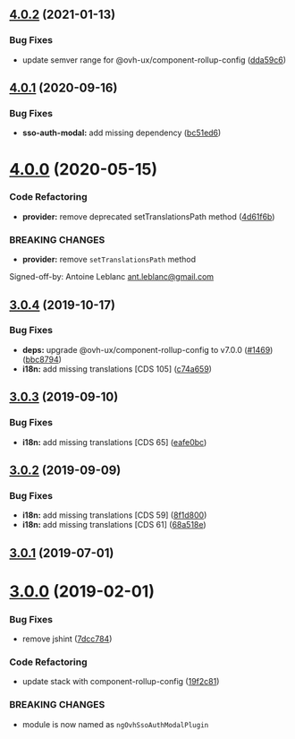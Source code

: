 ## [4.0.2](https://github.com/ovh/manager/compare/@ovh-ux/ng-ovh-sso-auth-modal-plugin@4.0.1...@ovh-ux/ng-ovh-sso-auth-modal-plugin@4.0.2) (2021-01-13)


### Bug Fixes

* update semver range for @ovh-ux/component-rollup-config ([dda59c6](https://github.com/ovh/manager/commit/dda59c6b71cb4ad9ab98f06a0bf995a7eb45a1d9))



## [4.0.1](https://github.com/ovh/manager/compare/@ovh-ux/ng-ovh-sso-auth-modal-plugin@4.0.0...@ovh-ux/ng-ovh-sso-auth-modal-plugin@4.0.1) (2020-09-16)


### Bug Fixes

* **sso-auth-modal:** add missing dependency ([bc51ed6](https://github.com/ovh/manager/commit/bc51ed6977341143b599ab6f654018306fa596a5))



# [4.0.0](https://github.com/ovh/manager/compare/@ovh-ux/ng-ovh-sso-auth-modal-plugin@3.0.4...@ovh-ux/ng-ovh-sso-auth-modal-plugin@4.0.0) (2020-05-15)


### Code Refactoring

* **provider:** remove deprecated setTranslationsPath method ([4d61f6b](https://github.com/ovh/manager/commit/4d61f6bc9a436c6dd6de05687620c153638a5eab))


### BREAKING CHANGES

* **provider:** remove `setTranslationsPath` method

Signed-off-by: Antoine Leblanc <ant.leblanc@gmail.com>



## [3.0.4](https://github.com/ovh-ux/manager/compare/@ovh-ux/ng-ovh-sso-auth-modal-plugin@3.0.3...@ovh-ux/ng-ovh-sso-auth-modal-plugin@3.0.4) (2019-10-17)


### Bug Fixes

* **deps:** upgrade @ovh-ux/component-rollup-config to v7.0.0 ([#1469](https://github.com/ovh-ux/manager/issues/1469)) ([bbc8794](https://github.com/ovh-ux/manager/commit/bbc8794))
* **i18n:** add missing translations [CDS 105] ([c74a659](https://github.com/ovh-ux/manager/commit/c74a659))



## [3.0.3](https://github.com/ovh-ux/manager/compare/@ovh-ux/ng-ovh-sso-auth-modal-plugin@3.0.2...@ovh-ux/ng-ovh-sso-auth-modal-plugin@3.0.3) (2019-09-10)


### Bug Fixes

* **i18n:** add missing translations [CDS 65] ([eafe0bc](https://github.com/ovh-ux/manager/commit/eafe0bc))



## [3.0.2](https://github.com/ovh-ux/manager/compare/@ovh-ux/ng-ovh-sso-auth-modal-plugin@3.0.1...@ovh-ux/ng-ovh-sso-auth-modal-plugin@3.0.2) (2019-09-09)


### Bug Fixes

* **i18n:** add missing translations [CDS 59] ([8f1d800](https://github.com/ovh-ux/manager/commit/8f1d800))
* **i18n:** add missing translations [CDS 61] ([68a518e](https://github.com/ovh-ux/manager/commit/68a518e))



## [3.0.1](https://github.com/ovh-ux/ng-ovh-sso-auth-modal-plugin/compare/v3.0.0...v3.0.1) (2019-07-01)



# [3.0.0](https://github.com/ovh-ux/ng-ovh-sso-auth-modal-plugin/compare/v2.0.1...v3.0.0) (2019-02-01)


### Bug Fixes

* remove jshint ([7dcc784](https://github.com/ovh-ux/ng-ovh-sso-auth-modal-plugin/commit/7dcc784))


### Code Refactoring

* update stack with component-rollup-config ([19f2c81](https://github.com/ovh-ux/ng-ovh-sso-auth-modal-plugin/commit/19f2c81))


### BREAKING CHANGES

* module is now named as `ngOvhSsoAuthModalPlugin`



